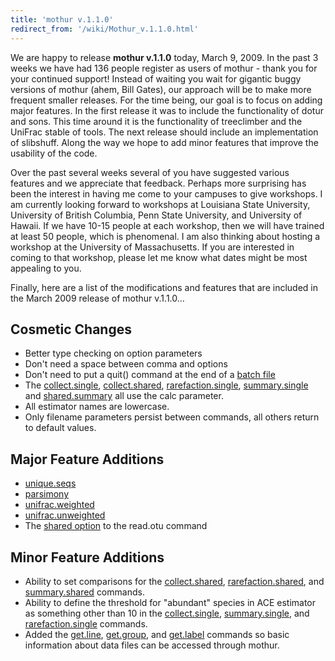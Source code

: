 ```yaml
---
title: 'mothur v.1.1.0'
redirect_from: '/wiki/Mothur_v.1.1.0.html'
---
```

We are happy to release **mothur v.1.1.0** today, March 9, 2009. In the
past 3 weeks we have had 136 people register as users of mothur - thank
you for your continued support! Instead of waiting you wait for gigantic
buggy versions of mothur (ahem, Bill Gates), our approach will be to
make more frequent smaller releases. For the time being, our goal is to
focus on adding major features. In the first release it was to include
the functionality of dotur and sons. This time around it is the
functionality of treeclimber and the UniFrac stable of tools. The next
release should include an implementation of slibshuff. Along the way we
hope to add minor features that improve the usability of the code.

Over the past several weeks several of you have suggested various
features and we appreciate that feedback. Perhaps more surprising has
been the interest in having me come to your campuses to give workshops.
I am currently looking forward to workshops at Louisiana State
University, University of British Columbia, Penn State University, and
University of Hawaii. If we have 10-15 people at each workshop, then we
will have trained at least 50 people, which is phenomenal. I am also
thinking about hosting a workshop at the University of Massachusetts. If
you are interested in coming to that workshop, please let me know what
dates might be most appealing to you.

Finally, here are a list of the modifications and features that are
included in the March 2009 release of mothur v.1.1.0\...

## Cosmetic Changes

-   Better type checking on option parameters
-   Don't need a space between comma and options
-   Don't need to put a quit() command at the end of a [ batch
    file](Batch_mode)
-   The [ collect.single](collect.single#The_calc_option), [
    collect.shared](collect.shared#The_calc_option), [
    rarefaction.single](rarefaction.single#The_calc_option),
    [ summary.single](summary.single#The_calc_option) and [
    shared.summary](summary.shared#The_calc_option) all use
    the calc parameter.
-   All estimator names are lowercase.
-   Only filename parameters persist between commands, all others return
    to default values.

## Major Feature Additions

-   [unique.seqs](unique.seqs)
-   [parsimony](parsimony)
-   [unifrac.weighted](unifrac.weighted)
-   [unifrac.unweighted](unifrac.unweighted)
-   The [ shared
    option](read.otu#Inputting_shared_data_for_multiple_samples)
    to the read.otu command

## Minor Feature Additions

-   Ability to set comparisons for the [
    collect.shared](collect.shared#The_groups_option), [
    rarefaction.shared](rarefaction.shared#The_groups_option),
    and [ summary.shared](summary.shared#The_groups_option)
    commands.
-   Ability to define the threshold for "abundant" species in ACE
    estimator as something other than 10 in the [
    collect.single](collect.single#The_abund_option), [
    summary.single](summary.single#The_abund_option), and [
    rarefaction.single](rarefaction.single#The_abund_option)
    commands.
-   Added the [get.line](get.line),
    [get.group](get.group), and
    [get.label](get.label) commands so basic information
    about data files can be accessed through mothur.
